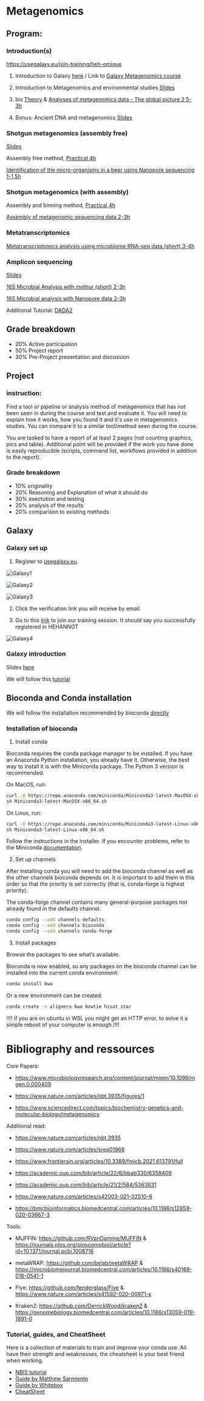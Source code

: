# Metagenomics

## Program:

### Introduction(s)

https://usegalaxy.eu/join-training/heh-omique

1. Introduction to Galaxy [here](https://training.galaxyproject.org/training-material/topics/introduction/tutorials/galaxy-intro-short/tutorial.html) / Link to [Galaxy Metagenomics course](https://training.galaxyproject.org/training-material/topics/metagenomics/)
    
2. Introduction to Metagenomics and environmental studies [Slides](Presentation/intro_to_metagenomics.pdf)
2. bis [Theory](https://training.galaxyproject.org/training-material/topics/metagenomics/slides/introduction.html#1) & [Analyses of metagenomics data - The global picture 2,5-3h](https://training.galaxyproject.org/training-material/topics/metagenomics/tutorials/general-tutorial/tutorial.html#shotgun-metagenomics-data)

3. Bonus: Ancient DNA and metagenomics [Slides](Presentation/Ancient_metagenomics.pdf)


### Shotgun metagenomics (assembly free)

[Slides](Presentation/shotgun_metagenomics.pdf)

Assembly free method, [Practical 4h](usage/assembly_free.md)

[Identification of the micro-organisms in a beer using Nanopore sequencing 1-1,5h](https://training.galaxyproject.org/training-material/topics/metagenomics/tutorials/beer-data-analysis/tutorial.html#assign-taxonomic-classification)

### Shotgun metagenomics (with assembly)

Assembly and binning method, [Practical 4h](usage/assembly_binning_based.md)

[Assembly of metagenomic sequencing data 2-3h](https://training.galaxyproject.org/training-material/topics/metagenomics/tutorials/metagenomics-assembly/tutorial.html#visualization-of-the-de-novo-assembly-graph)

### Metatranscriptomics

[Metatranscriptomics analysis using microbiome RNA-seq data (short) 3-4h](https://training.galaxyproject.org/training-material/topics/metagenomics/tutorials/metatranscriptomics-short/tutorial.html)

### Amplicon sequencing 

[Slides](Presentation/Metabarcoding.pdf)

[16S Microbial Analysis with mothur (short) 2-3h](https://training.galaxyproject.org/training-material/topics/metagenomics/tutorials/mothur-miseq-sop-short/tutorial.html#optional-calculate-error-rates-based-on-our-mock-community)

[16S Microbial analysis with Nanopore data 2-3h](https://training.galaxyproject.org/training-material/topics/metagenomics/tutorials/nanopore-16S-metagenomics/tutorial.html)

Additional Tutorial: [DADA2](usage/metabarcoding.md)

## Grade breakdown

* 20% Active participation
* 50% Project report
* 30% Pre-Project presentation and discussion

## Project 

### instruction:

Find a tool or pipeline or analysis method of metagenomics that has not been seen in during the course and test and evaluate it.
You will need to explain how it works, how you found it and it's use in metagenomics studies.
You can compare it to a similar tool/method seen during the course.

You are tasked to have a report of at least 2 pages (not counting graphics, pics and table).
Additional point will be provided if the work you have done is easily reproducible (scripts, command list, workflows provided in addition to the report).

### Grade breakdown

* 10% originality
* 20% Reasoning and Explanation of what it should do
* 30% exectution and testing
* 20% analysis of the results
* 20% comparison to existing methods

## Galaxy

### Galaxy set up

1. Register to [usegalaxy.eu](http://usegalaxy.eu/).

![Galaxy1](figures/Galaxy1.png)

![Galaxy2](figures/Galaxy2.png)

![Galaxy3](figures/Galaxy3.png)

2. Click the verification link you will receive by email.

3. Go to this [link](https://usegalaxy.eu/join-training/hehannot/) to join our training session. 
It should say you successfully registered in HEHANNOT

![Galaxy4](figures/Galaxy4.png)

### Galaxy introduction

Slides [here](https://training.galaxyproject.org/training-material/topics/introduction/tutorials/galaxy-intro-short/slides.html#1)

We will follow this [tutorial](https://training.galaxyproject.org/training-material/topics/introduction/tutorials/galaxy-intro-short/tutorial.html)

## Bioconda and Conda installation

We will follow the installation recommended by bioconda [directly](https://bioconda.github.io/user/install.html)

### Installation of bioconda

1. Install conda

Bioconda requires the conda package manager to be installed. If you have an Anaconda Python installation, you already have it. Otherwise, the best way to install it is with the Miniconda package. The Python 3 version is recommended.

On MacOS, run:

```bash
curl -O https://repo.anaconda.com/miniconda/Miniconda3-latest-MacOSX-x86_64.sh
sh Miniconda3-latest-MacOSX-x86_64.sh
```

On Linux, run:

```bash
curl -O https://repo.anaconda.com/miniconda/Miniconda3-latest-Linux-x86_64.sh
sh Miniconda3-latest-Linux-x86_64.sh
```

Follow the instructions in the installer. If you encounter problems, refer to the Miniconda [documentation](https://conda.io/en/latest/miniconda.html).


2. Set up channels

After installing conda you will need to add the bioconda channel as well as the other channels bioconda depends on. It is important to add them in this order so that the priority is set correctly (that is, conda-forge is highest priority).

The conda-forge channel contains many general-purpose packages not already found in the defaults channel.

```bash
conda config --add channels defaults
conda config --add channels bioconda
conda config --add channels conda-forge
```

3. Install packages

Browse the packages to see what’s available.

Bioconda is now enabled, so any packages on the bioconda channel can be installed into the current conda environment:

```bash
conda install bwa
```

Or a new environment can be created:

```bash
conda create -n aligners bwa bowtie hisat star
```

!!!! if you are on ubuntu in WSL you might get an HTTP error, to solve it a simple reboot of your computer is enough.!!!!

# Bibliography and ressources

Core Papers: 

* https://www.microbiologyresearch.org/content/journal/mgen/10.1099/mgen.0.000409

* https://www.nature.com/articles/nbt.3935/figures/1

* https://www.sciencedirect.com/topics/biochemistry-genetics-and-molecular-biology/metagenomics

Additional read: 

* https://www.nature.com/articles/nbt.3935

* https://www.nature.com/articles/srep01968

* https://www.frontiersin.org/articles/10.3389/fmicb.2021.613791/full

* https://academic.oup.com/bib/article/22/6/bbab330/6358409

* https://academic.oup.com/bib/article/21/2/584/5363831

* https://www.nature.com/articles/s42003-021-02510-6

* https://bmcbioinformatics.biomedcentral.com/articles/10.1186/s12859-020-03667-3

Tools:

* MUFFIN: https://github.com/RVanDamme/MUFFIN & https://journals.plos.org/ploscompbiol/article?id=10.1371/journal.pcbi.1008716

* metaWRAP: https://github.com/bxlab/metaWRAP & https://microbiomejournal.biomedcentral.com/articles/10.1186/s40168-018-0541-1

* Flye: https://github.com/fenderglass/Flye & https://www.nature.com/articles/s41592-020-00971-x

* Kraken2: https://github.com/DerrickWood/kraken2 & https://genomebiology.biomedcentral.com/articles/10.1186/s13059-019-1891-0

### Tutorial, guides, and CheatSheet

Here is a collection of materials to train and improve your conda use. All have their strength and weaknesses, the cheatsheet is your best friend when working.

* [NBIS tutorial](https://nbis-reproducible-research.readthedocs.io/en/course_2104/conda/)
* [Guide by Matthew Sarmiento](https://towardsdatascience.com/a-guide-to-conda-environments-bc6180fc533)
* [Guide by Whitebox](https://whiteboxml.com/blog/the-definitive-guide-to-python-virtual-environments-with-conda)
* [CheatSheet](https://docs.conda.io/projects/conda/en/4.6.0/_downloads/52a95608c49671267e40c689e0bc00ca/conda-cheatsheet.pdf)

